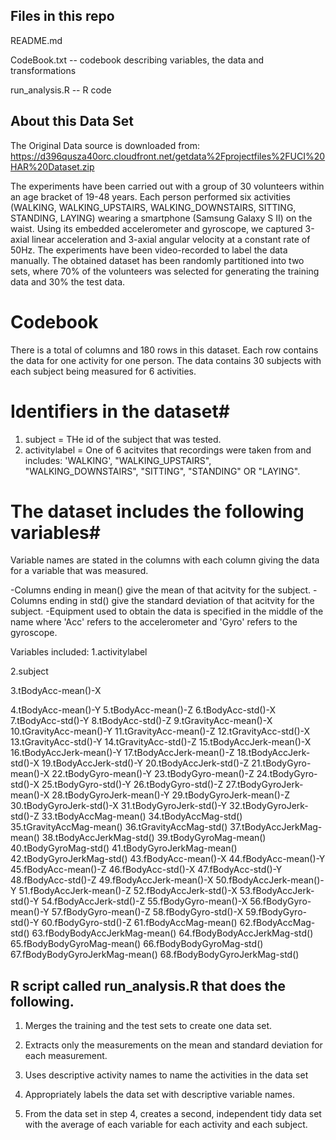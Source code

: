 ## Files in this repo

README.md 

CodeBook.txt -- codebook describing variables, the data and transformations

run_analysis.R --  R code


## About this Data Set

The Original Data source is downloaded from:
https://d396qusza40orc.cloudfront.net/getdata%2Fprojectfiles%2FUCI%20HAR%20Dataset.zip


The experiments have been carried out with a group of 30 volunteers within an age bracket of 19-48 years. Each person performed six activities (WALKING, WALKING_UPSTAIRS, WALKING_DOWNSTAIRS, SITTING, STANDING, LAYING) wearing a smartphone (Samsung Galaxy S II) on the waist. Using its embedded accelerometer and gyroscope, we captured 3-axial linear acceleration and 3-axial angular velocity at a constant rate of 50Hz. The experiments have been video-recorded to label the data manually. The obtained dataset has been randomly partitioned into two sets, where 70% of the volunteers was selected for generating the training data and 30% the test data. 

# Codebook #

There is a total of columns and 180 rows in this dataset. Each row contains the data for one activity for one person.
The data contains 30 subjects with each subject being measured for 6 activities.

# Identifiers in the dataset#
  1. subject = THe id of the subject that was tested.
  2. activitylabel = One of 6 acitvites that recordings were taken from and includes: 'WALKING', "WALKING_UPSTAIRS", "WALKING_DOWNSTAIRS", "SITTING", "STANDING" OR "LAYING".

# The dataset includes the following variables#

Variable names are stated in the columns with each column giving the data for a variable that was measured.

-Columns ending in mean() give the mean of that acitvity for the subject.
-Columns ending in std() give the standard deviation of that acitvity for the subject.
-Equipment used to obtain the data is specified in the middle of the name where 'Acc' refers to the accelerometer and 'Gyro' refers to the gyroscope. 
 
Variables included: 
1.activitylabel 

2.subject 

3.tBodyAcc-mean()-X

4.tBodyAcc-mean()-Y 
5.tBodyAcc-mean()-Z 
6.tBodyAcc-std()-X 
7.tBodyAcc-std()-Y 
8.tBodyAcc-std()-Z 
9.tGravityAcc-mean()-X 
10.tGravityAcc-mean()-Y 
11.tGravityAcc-mean()-Z 
12.tGravityAcc-std()-X 
13.tGravityAcc-std()-Y 
14.tGravityAcc-std()-Z 
15.tBodyAccJerk-mean()-X 
16.tBodyAccJerk-mean()-Y
17.tBodyAccJerk-mean()-Z 
18.tBodyAccJerk-std()-X
19.tBodyAccJerk-std()-Y
20.tBodyAccJerk-std()-Z
21.tBodyGyro-mean()-X
22.tBodyGyro-mean()-Y
23.tBodyGyro-mean()-Z 
24.tBodyGyro-std()-X 
25.tBodyGyro-std()-Y 
26.tBodyGyro-std()-Z 
27.tBodyGyroJerk-mean()-X 
28.tBodyGyroJerk-mean()-Y
29.tBodyGyroJerk-mean()-Z
30.tBodyGyroJerk-std()-X 
31.tBodyGyroJerk-std()-Y 
32.tBodyGyroJerk-std()-Z
33.tBodyAccMag-mean()
34.tBodyAccMag-std() 
35.tGravityAccMag-mean() 
36.tGravityAccMag-std() 
37.tBodyAccJerkMag-mean()
38.tBodyAccJerkMag-std()
39.tBodyGyroMag-mean()
40.tBodyGyroMag-std()
41.tBodyGyroJerkMag-mean()
42.tBodyGyroJerkMag-std()
43.fBodyAcc-mean()-X 
44.fBodyAcc-mean()-Y 
45.fBodyAcc-mean()-Z
46.fBodyAcc-std()-X
47.fBodyAcc-std()-Y 
48.fBodyAcc-std()-Z
49.fBodyAccJerk-mean()-X 
50.fBodyAccJerk-mean()-Y 
51.fBodyAccJerk-mean()-Z 
52.fBodyAccJerk-std()-X 
53.fBodyAccJerk-std()-Y
54.fBodyAccJerk-std()-Z
55.fBodyGyro-mean()-X 
56.fBodyGyro-mean()-Y 
57.fBodyGyro-mean()-Z
58.fBodyGyro-std()-X
59.fBodyGyro-std()-Y
60.fBodyGyro-std()-Z 
61.fBodyAccMag-mean()
62.fBodyAccMag-std()
63.fBodyBodyAccJerkMag-mean()
64.fBodyBodyAccJerkMag-std() 
65.fBodyBodyGyroMag-mean() 
66.fBodyBodyGyroMag-std()
67.fBodyBodyGyroJerkMag-mean() 
68.fBodyBodyGyroJerkMag-std()

## R script called run_analysis.R that does the following.

1. Merges the training and the test sets to create one data set.

2. Extracts only the measurements on the mean and standard deviation for each measurement.

3. Uses descriptive activity names to name the activities in the data set

4. Appropriately labels the data set with descriptive variable names.

5. From the data set in step 4, creates a second, independent tidy data set with the average of each variable for each activity and each subject.
